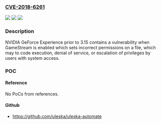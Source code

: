 ### [CVE-2018-6261](https://cve.mitre.org/cgi-bin/cvename.cgi?name=CVE-2018-6261)
![](https://img.shields.io/static/v1?label=Product&message=GeForce%20Experience&color=blue)
![](https://img.shields.io/static/v1?label=Version&message=n%2Fa&color=blue)
![](https://img.shields.io/static/v1?label=Vulnerability&message=Code%20execution%2C%20denial%20of%20service%2C%20or%20escalation%20of%20privileges&color=brighgreen)

### Description

NVIDIA GeForce Experience prior to 3.15 contains a vulnerability when GameStream is enabled which sets incorrect permissions on a file, which may to code execution, denial of service, or escalation of privileges by users with system access.

### POC

#### Reference
No PoCs from references.

#### Github
- https://github.com/uleska/uleska-automate

